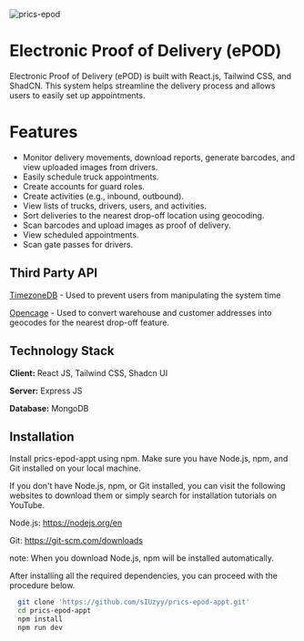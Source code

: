 ![prics-epod](https://github.com/user-attachments/assets/86fcba4a-cc82-445e-ada6-a3d8bc215235)

# Electronic Proof of Delivery (ePOD)

Electronic Proof of Delivery (ePOD) is built with React.js, Tailwind CSS, and ShadCN. This system helps streamline the delivery process and allows users to easily set up appointments.

# Features

- Monitor delivery movements, download reports, generate barcodes, and view uploaded images from drivers.
- Easily schedule truck appointments.
- Create accounts for guard roles.
- Create activities (e.g., inbound, outbound).
- View lists of trucks, drivers, users, and activities.
- Sort deliveries to the nearest drop-off location using geocoding.
- Scan barcodes and upload images as proof of delivery.
- View scheduled appointments.
- Scan gate passes for drivers.

## Third Party API

[TimezoneDB](https://timezonedb.com) - Used to prevent users from manipulating the system time

[Opencage](https://opencagedata.com) - Used to convert warehouse and customer addresses into geocodes for the nearest drop-off feature.

## Technology Stack

**Client:** React JS, Tailwind CSS, Shadcn UI

**Server:** Express JS

**Database:** MongoDB

## Installation

Install prics-epod-appt using npm. Make sure you have Node.js, npm, and Git installed on your local machine.

If you don't have Node.js, npm, or Git installed, you can visit the following websites to download them or simply search for installation tutorials on YouTube.

Node.js: https://nodejs.org/en

Git: https://git-scm.com/downloads

note: When you download Node.js, npm will be installed automatically.

After installing all the required dependencies, you can proceed with the procedure below.

```bash
  git clone 'https://github.com/sIUzyy/prics-epod-appt.git'
  cd prics-epod-appt
  npm install
  npm run dev
```

